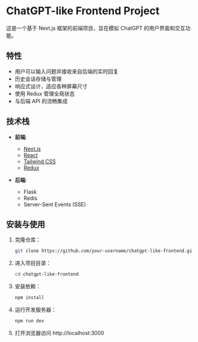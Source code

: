 # ChatGPT-like Frontend Project

这是一个基于 Next.js 框架的前端项目，旨在模拟 ChatGPT 的用户界面和交互功能。

## 特性

- 用户可以输入问题并接收来自后端的实时回复
- 历史会话存储与管理
- 响应式设计，适应各种屏幕尺寸
- 使用 Redux 管理全局状态
- 与后端 API 的流畅集成

## 技术栈

- **前端**: 
  - [Next.js](https://nextjs.org/)
  - [React](https://reactjs.org/)
  - [Tailwind CSS](https://tailwindcss.com/)
  - [Redux](https://redux.js.org/)

- **后端**: 
  - Flask
  - Redis
  - Server-Sent Events (SSE)

## 安装与使用

1. 克隆仓库：

   ```bash
   git clone https://github.com/your-username/chatgpt-like-frontend.git
   ```

2. 进入项目目录：

    ```bash
    cd chatgpt-like-frontend
    ```

3. 安装依赖：

    ```bash
    npm install
    ```
4. 运行开发服务器：

    ```bash
    npm run dev
    ```

5. 打开浏览器访问 http://localhost:3000